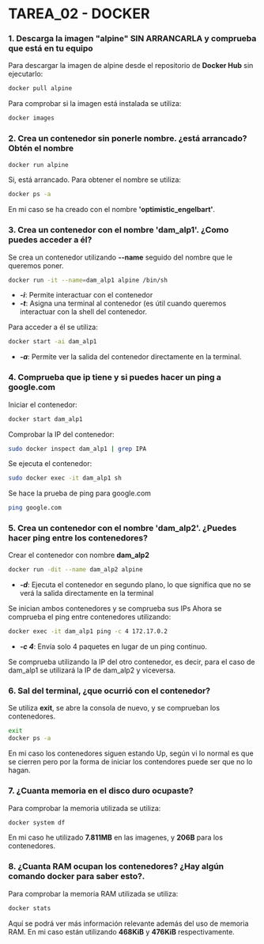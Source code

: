 # TAREA_02 - DOCKER

### 1. Descarga la imagen "alpine" SIN ARRANCARLA y comprueba que está en tu equipo
Para descargar la imagen de alpine desde el repositorio de **Docker Hub** sin ejecutarlo:
```bash
docker pull alpine
```

Para comprobar si la imagen está instalada se utiliza:
```bash
docker images
```
### 2. Crea un contenedor sin ponerle nombre. ¿está arrancado? Obtén el nombre
```bash
docker run alpine
```
Si, está arrancado. Para obtener el nombre se utiliza:
```bash
docker ps -a
```
En mi caso se ha creado con el nombre **'optimistic_engelbart'**.
### 3. Crea un contenedor con el nombre 'dam_alp1'. ¿Como puedes acceder a él?
Se crea un contenedor utilizando **--name** seguido del nombre que le queremos poner.
```bash
docker run -it --name=dam_alp1 alpine /bin/sh
```

- **_-i_**: Permite interactuar con el contenedor
- **_-t_**: Asigna una terminal al contenedor (es útil cuando queremos interactuar con la shell del contenedor.

Para acceder a él se utiliza:
```bash
docker start -ai dam_alp1
```
- **_-a_**: Permite ver la salida del contenedor directamente en la terminal.

### 4. Comprueba que ip tiene y si puedes hacer un ping a google.com
Iniciar el contenedor:
```bash
docker start dam_alp1
```
Comprobar la IP del contenedor:
```bash
sudo docker inspect dam_alp1 | grep IPA
```
Se ejecuta el contenedor:
```bash
sudo docker exec -it dam_alp1 sh
```
Se hace la prueba de ping para google.com
```bash
ping google.com
```
### 5. Crea un contenedor con el nombre 'dam_alp2'. ¿Puedes hacer ping entre los contenedores?
Crear el contenedor con nombre **dam_alp2**
```bash
docker run -dit --name dam_alp2 alpine
```
- **_-d_**: Ejecuta el contenedor en segundo plano, lo que significa que no se verá la salida directamente en la terminal

Se inician ambos contenedores y se comprueba sus IPs
Ahora se comprueba el ping entre contenedores utilizando:
```bash
docker exec -it dam_alp1 ping -c 4 172.17.0.2
```
- **_-c 4_**: Envía solo 4 paquetes en lugar de un ping continuo.

Se comprueba utilizando la IP del otro contenedor, es decir, para el caso de dam_alp1 se utilizará la IP de dam_alp2 y viceversa.
### 6. Sal del terminal, ¿que ocurrió con el contenedor?
Se utiliza **exit**, se abre la consola de nuevo, y se comprueban los contenedores.
```bash
exit
docker ps -a
```
En mi caso los contenedores siguen estando Up, según vi lo normal es que se cierren pero por la forma de iniciar los contendores puede ser que no lo hagan.
### 7. ¿Cuanta memoria en el disco duro ocupaste?
Para comprobar la memoria utilizada se utiliza:
```bash
docker system df
```
En mi caso he utilizado **7.811MB** en las imagenes, y **206B** para los contenedores.
### 8. ¿Cuanta RAM ocupan los contenedores? ¿Hay algún comando docker para saber esto?.
Para comprobar la memoria RAM utilizada se utiliza:
```bash
docker stats
```
Aquí se podrá ver más información relevante además del uso de memoria RAM.
En mi caso están utilizando **468KiB** y **476KiB** respectivamente.
